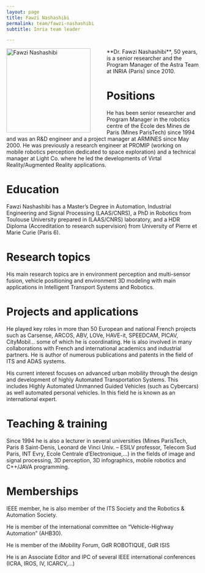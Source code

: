 ```yaml
---
layout: page
title: Fawzi Nashashibi
permalink: team/fawzi-nashashibi
subtitle: Inria team leader

---
```



<img class="member-img-light" alt="Fawzi Nashashibi" src="{{ 'fawzi-nashashibi.jpg' | prepend: '/assets/img/team/' | size: 200 | relative_url }}" style="width: 220px; float: left; padding-right: 3em;">
**Dr. Fawzi Nashashibi**, 50 years, is a senior researcher and the Program Manager of the Astra Team at INRIA (Paris) since 2010.

 

# Positions

He has been senior researcher and Program Manager in the robotics centre of the École des Mines de Paris (Mines ParisTech) since 1994 and was an R&D engineer and a project manager at ARMINES since May 2000. He was previously a research engineer at PROMIP (working on mobile robotics perception dedicated to space exploration) and a technical manager at Light Co. where he led the developments of Virtal Reality/Augmented Reality applications.

# Education

Fawzi Nashashibi has a Master’s Degree in Automation, Industrial Engineering and Signal Processing (LAAS/CNRS), a PhD in Robotics from Toulouse University prepared in (LAAS/CNRS) laboratory, and a HDR Diploma (Accreditation to research supervision) from University of Pierre et Marie Curie (Paris 6).

# Research topics

His main research topics are in environment perception and multi-sensor fusion, vehicle positioning and environment 3D modeling with main applications in Intelligent Transport Systems and Robotics.

# Projects and applications

He played key roles in more than 50 European and national French projects such as Carsense, ARCOS, ABV, LOVe, HAVE-it, SPEEDCAM, PICAV, CityMobil… some of which he is coordinating. He is also involved in many collaborations with French and international academics and industrial partners. He is author of numerous publications and patents in the field of ITS and ADAS systems.

His current interest focuses on advanced urban mobility through the design and development of highly Automated Transportation Systems. This includes Highly Automated Unmanned Guided Vehicles (such as Cybercars) as well automated personal vehicles. In this field he is known as an international expert.

# Teaching & training

Since 1994 he is also a lecturer in several universities (Mines ParisTech, Paris 8 Saint-Denis, Leonard de Vinci Univ. – ESILV professor, Telecom Sud Paris, INT Evry, Ecole Centrale d’Electronique,…) in the fields of image and signal processing, 3D perception, 3D infographics, mobile robotics and C++/JAVA programming.

# Memberships

IEEE member, he is also member of the ITS Society and the Robotics & Automation Society.

He is member of the international committee on “Vehicle-Highway Automation” (AHB30).

He is member of the iMobility Forum, GdR ROBOTIQUE, GdR ISIS

He is an Associate Editor and IPC of several IEEE international conferences (ICRA, IROS, IV, ICARCV,…)